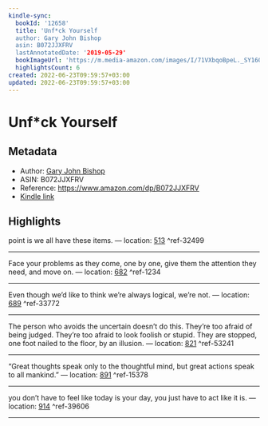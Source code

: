 ```yaml
---
kindle-sync:
  bookId: '12658'
  title: 'Unf*ck Yourself
  author: Gary John Bishop
  asin: B072JJXFRV
  lastAnnotatedDate: '2019-05-29'
  bookImageUrl: 'https://m.media-amazon.com/images/I/71VXbqoBpeL._SY160.jpg'
  highlightsCount: 6
created: 2022-06-23T09:59:57+03:00
updated: 2022-06-23T09:59:57+03:00
---
```

# Unf*ck Yourself
## Metadata
* Author: [Gary John Bishop](https://www.amazon.com/Gary-John-Bishop/e/B01M9F5EEN/ref=dp_byline_cont_ebooks_1)
* ASIN: B072JJXFRV
* Reference: https://www.amazon.com/dp/B072JJXFRV
* [Kindle link](kindle://book?action=open&asin=B072JJXFRV)

## Highlights
point is we all have these items. — location: [513](kindle://book?action=open&asin=B072JJXFRV&location=513) ^ref-32499

---
Face your problems as they come, one by one, give them the attention they need, and move on. — location: [682](kindle://book?action=open&asin=B072JJXFRV&location=682) ^ref-1234

---
Even though we’d like to think we’re always logical, we’re not. — location: [689](kindle://book?action=open&asin=B072JJXFRV&location=689) ^ref-33772

---
The person who avoids the uncertain doesn’t do this. They’re too afraid of being judged. They’re too afraid to look foolish or stupid. They are stopped, one foot nailed to the floor, by an illusion. — location: [821](kindle://book?action=open&asin=B072JJXFRV&location=821) ^ref-53241

---
“Great thoughts speak only to the thoughtful mind, but great actions speak to all mankind.” — location: [891](kindle://book?action=open&asin=B072JJXFRV&location=891) ^ref-15378

---
you don’t have to feel like today is your day, you just have to act like it is. — location: [914](kindle://book?action=open&asin=B072JJXFRV&location=914) ^ref-39606

---
